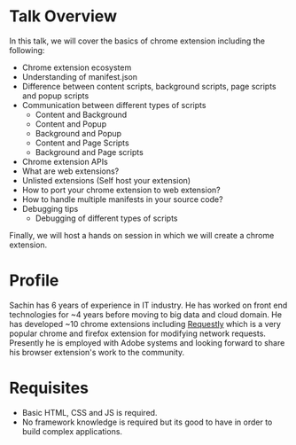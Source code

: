 # Talk Overview

In this talk, we will cover the basics of chrome extension including the following:
- Chrome extension ecosystem
- Understanding of manifest.json
- Difference between content scripts, background scripts, page scripts and popup scripts
- Communication between different types of scripts
  - Content and Background
  - Content and Popup
  - Background and Popup
  - Content and Page Scripts
  - Background and Page scripts
- Chrome extension APIs
- What are web extensions?
- Unlisted extensions (Self host your extension)
- How to port your chrome extension to web extension?
- How to handle multiple manifests in your source code?
- Debugging tips
  - Debugging of different types of scripts

Finally, we will host a hands on session in which we will create a chrome extension.

# Profile

Sachin has 6 years of experience in IT industry. He has worked on front end technologies for ~4 years before moving to big data and cloud domain.
He has developed ~10 chrome extensions including [Requestly](https://bit.ly/requestly-chrome-store) which is a very popular chrome and firefox extension for modifying network requests.
Presently he is employed with Adobe systems and looking forward to share his browser extension's work to the community.

# Requisites
- Basic HTML, CSS and JS is required.
- No framework knowledge is required but its good to have in order to build complex applications.
